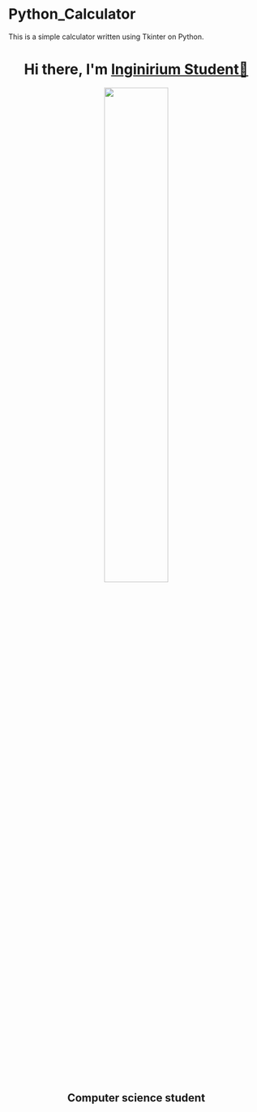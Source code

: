 # Python_Calculator
This is a simple calculator written using Tkinter on Python.

<h1 align="center">Hi there, I'm <a href="https://inginirium.ru/", target="_blank">Inginirium Student👋</a></h1>
<div align="center">
  <img src="2023-02-14_20-35-32-img.png", width=50%, height=50% />
</div>

<h2 align="center">Computer science student</h2>
